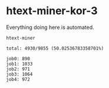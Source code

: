 # htext-miner-kor-3

Everything doing here is automated.

```
htext-miner

total: 4930/9855 (50.02536783358701%)

job0: 890
job1: 1033
job2: 971
job3: 1064
job4: 972
```